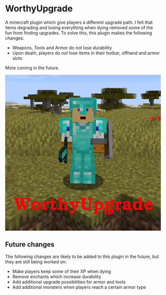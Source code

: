 # WorthyUpgrade

A minecraft plugin which give players a different upgrade path. I felt that items degrading and losing everything when dying removed some of the fun from finding upgrades. To solve this, this plugin makes the following changes:

- Weapons, Tools and Armor do not lose durability
- Upon death, players do not lose items in their hotbar, offhand and armor slots

More coming in the future.

![](https://github.com/sharkwouter/WorthyUpgrade/raw/master/WorthUpgrade.png)

## Future changes
The following changes are likely to be added to this plugin in the future, but they are still being worked on:
 - Make players keep some of their XP when dying
 - Remove enchants which increase durability
 - Add additional upgrade possibilities for armor and tools
 - Add additional monsters when players reach a certain armor type